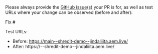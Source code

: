 Please always provide the [GitHub issue(s)](../issues) your PR is for, as well as test URLs where your change can be observed (before and after):

Fix #<gh-issue-id>

Test URLs:
- Before: https://main--shredit-demo--jindaliiita.aem.live/
- After: https://<branch>--shredit-demo--jindaliiita.aem.live/
